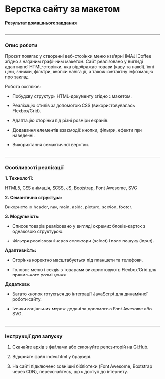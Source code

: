 # Верстка сайту за макетом

**[Результат домашнього завдання](https://andrusi4ka.github.io/Imaji-Cofee/)**<br><br>

___

### **Опис роботи**

Проєкт полягає у створенні веб-сторінки меню кав’ярні IMAJI Coffee згідно з наданим графічним макетом. Сайт реалізовано у вигляді адаптивної HTML-сторінки, яка відображає товари (каву та напої), їхні ціни, знижки, фільтри, кнопки навігації, а також контактну інформацію про заклад.

Робота охоплює:

- Побудову структури HTML-документу згідно з макетом.

- Реалізацію стилів за допомогою CSS (використовувалась Flexbox/Grid).

- Адаптацію сторінки під різні розміри екранів.

- Додавання елементів взаємодії: кнопки, фільтри, ефекти при наведенні.

- Використання семантичної верстки.<br><br>

___

### **Особливості реалізації**

**1. Технології:**

HTML5, CSS анімація, SCSS, JS, Bootstrap, Font Awesome, SVG

**2. Семантична структура:**

Використано header, nav, main, aside, picture, section, footer.

**3. Модульність:**

- Список товарів реалізовано у вигляді окремих блоків-карток з однаковою структурою.

- Фільтри реалізовані через селектори (select) і поле пошуку (input).

**Адаптивність:**

- Сторінка коректно масштабується під планшети та телефони.

- Головне меню і секція з товарами використовують Flexbox/Grid для правильного розміщення.

**Додатково:**

- Багато кнопок готується до інтеграції JavaScript для динамічної роботи сайту.

- Іконки соціальних мереж додані за допомогою Font Awesome або SVG.<br><br>

___

### **Інструкції для запуску**

1. Скачайте архів з файлами або склонуйте репозиторій на GitHub.

2. Відкрийте файл index.html у браузері.

3. На сайті підключено зовнішні бібліотеки (Font Awesome, Bootstrap через CDN), переконайтесь, що є доступ до інтернету.

